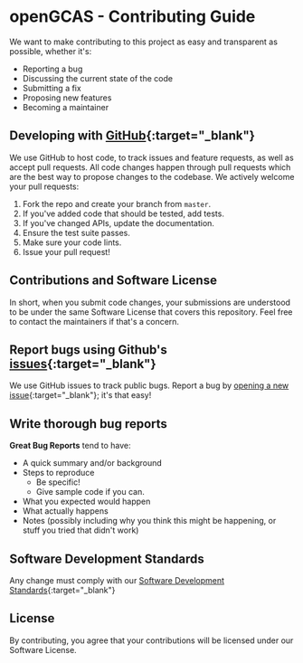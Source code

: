 # openGCAS - Contributing Guide

We want to make contributing to this project as easy and transparent as possible, whether it's:

- Reporting a bug
- Discussing the current state of the code
- Submitting a fix
- Proposing new features
- Becoming a maintainer

## Developing with [GitHub](https://github.com/){:target="_blank"}

We use GitHub to host code, to track issues and feature requests, as well as accept pull requests.
All code changes happen through pull requests which are the best way to propose changes to the codebase. 
We actively welcome your pull requests:

1. Fork the repo and create your branch from `master`.
2. If you've added code that should be tested, add tests.
3. If you've changed APIs, update the documentation.
4. Ensure the test suite passes.
5. Make sure your code lints.
6. Issue your pull request!

## Contributions and Software License

In short, when you submit code changes, your submissions are understood to be under the same Software License that covers this repository. 
Feel free to contact the maintainers if that's a concern.

## Report bugs using Github's [issues](https://github.com/FAA-VAIL-Project/sds/issues){:target="_blank"}

We use GitHub issues to track public bugs. Report a bug by [opening a new issue](https://github.com/FAA-VAIL-Project/sds/issues/new){:target="_blank"}; it's that easy!

## Write thorough bug reports

**Great Bug Reports** tend to have:

- A quick summary and/or background
- Steps to reproduce
    - Be specific!
    - Give sample code if you can.
- What you expected would happen
- What actually happens
- Notes (possibly including why you think this might be happening, or stuff you tried that didn't work)

## Software Development Standards

Any change must comply with our [Software Development Standards](https://faa-vail-project.github.io/sds/){:target="_blank"}


## License

By contributing, you agree that your contributions will be licensed under our Software License.

